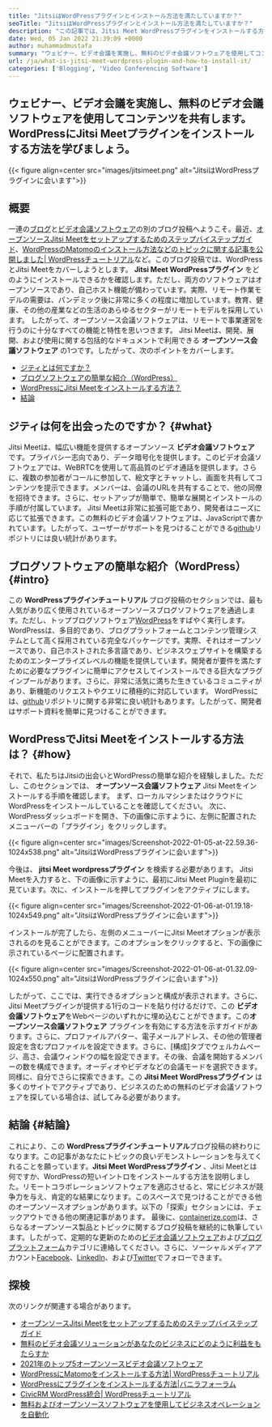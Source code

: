 ```yaml
---
title: "JitsiはWordPressプラグインとインストール方法を満たしていますか？" 
seoTitle: "JitsiはWordPressプラグインとインストール方法を満たしていますか？" 
description: "この記事では、Jitsi Meet WordPressプラグインをインストールする方法について説明します。 Jitsi Meetは、強力な機能を備えたオープンソースのビデオ会議ソフトウェアです。" 
date: Wed, 05 Jan 2022 21:39:09 +0000
author: muhammadmustafa
summary: "ウェビナー、ビデオ会議を実施し、無料のビデオ会議ソフトウェアを使用してコンテンツを共有します。 WordPressにJitsi Meetプラグインをインストールする方法を学びましょう。" 
url: /ja/what-is-jitsi-meet-wordpress-plugin-and-how-to-install-it/
categories: ['Blogging', 'Video Conferencing Software']
---
```


## ウェビナー、ビデオ会議を実施し、無料のビデオ会議ソフトウェアを使用してコンテンツを共有します。 WordPressにJitsi Meetプラグインをインストールする方法を学びましょう。

{{< figure align=center src="images/jitsimeet.png" alt="JitsiはWordPressプラグインに会います">}}


## 概要
一連の[ブログ][1]と[ビデオ会議ソフトウェア][2]の別のブログ投稿へようこそ。最近、[オープンソースJitsi Meetをセットアップするためのステップバイステップガイド][3]、[WordPressのMatomoのインストール方法などのトピックに関する記事を公開しました| WordPressチュートリアル][4]など。このブログ投稿では、WordPressとJitsi Meetをカバーしようとします。 **Jitsi Meet WordPressプラグイン** をどのようにインストールできるかを確認します。ただし、両方のソフトウェアはオープンソースであり、自己ホスト機能が備わっています。実際、リモート作業モデルの需要は、パンデミック後に非常に多くの程度に増加しています。教育、健康、その他の産業などの生活のあらゆるセクターがリモートモデルを採用しています。
したがって、オープンソース会議ソフトウェアは、リモートで事業運営を行うのに十分なすべての機能と特性を思いつきます。 Jitsi Meetは、開発、展開、および使用に関する包括的なドキュメントで利用できる **オープンソース会議ソフトウェア** の1つです。したがって、次のポイントをカバーします。
  * [ジティとは何ですか？][5]
  * [ブログソフトウェアの簡単な紹介（WordPress）][6]
  * [WordPressにJitsi Meetをインストールする方法？][7]
  * [結論][8]

## ジティは何を出会ったのですか？ {#what}

Jitsi Meetは、幅広い機能を提供するオープンソース **ビデオ会議ソフトウェア** です。プライバシー志向であり、データ暗号化を提供します。このビデオ会議ソフトウェアでは、WeBRTCを使用して高品質のビデオ通話を提供します。さらに、複数の参加者がコールに参加して、絵文字とチャットし、画面を共有してコンテンツを提示できます。メンバーは、会議のURLを共有することで、他の同僚を招待できます。さらに、セットアップが簡単で、簡単な展開とインストールの手順が付属しています。 Jitsi Meetは非常に拡張可能であり、開発者はニーズに応じて拡張できます。この無料のビデオ会議ソフトウェアは、JavaScriptで書かれています。したがって、ユーザーがサポートを見つけることができる[github][9]リポジトリには良い統計があります。

## ブログソフトウェアの簡単な紹介（WordPress） {#intro}

この **WordPressプラグインチュートリアル** ブログ投稿のセクションでは、最も人気があり広く使用されているオープンソースブログソフトウェアを通過します。ただし、トップブログソフトウェア[WordPress][10]をすばやく実行します。 WordPressは、多目的であり、ブログプラットフォームとコンテンツ管理システムとして高く採用されている完全なパッケージです。実際、それはオープンソースであり、自己ホストされた多言語であり、ビジネスウェブサイトを構築するためのエンタープライズレベルの機能を提供しています。開発者が要件を満たすために必要なプラグインに簡単にアクセスしてインストールできる巨大なプラグインプールがあります。さらに、非常に活気に満ちた生きているコミュニティがあり、新機能のリクエストやクエリに積極的に対応しています。 WordPressには、[github][11]リポジトリに関する非常に良い統計もあります。したがって、開発者はサポート資料を簡単に見つけることができます。

## WordPressでJitsi Meetをインストールする方法は？ {#how}

それで、私たちはJitsiの出会いとWordPressの簡単な紹介を経験しました。ただし、このセクションでは、 **オープンソース会議ソフトウェア** Jitsi Meetをインストールする手順を確認します。
まず、ローカルマシンまたはクラウドにWordPressをインストールしていることを確認してください。
次に、WordPressダッシュボードを開き、下の画像に示すように、左側に配置されたメニューバーの「プラグイン」をクリックします。

{{< figure align=center src="images/Screenshot-2022-01-05-at-22.59.36-1024x538.png" alt="JitsiはWordPressプラグインに会います">}}

今後は、 **jitsi Meet wordpressプラグイン** を検索する必要があります。 Jitsi Meetを入力すると、下の画像に示すように、最初にJitsi Meet Pluginを最初に見ています。次に、インストールを押してプラグインをアクティブにします。

{{< figure align=center src="images/Screenshot-2022-01-06-at-01.19.18-1024x549.png" alt="JitsiはWordPressプラグインに会います">}}

インストールが完了したら、左側のメニューバーにJitsi Meetオプションが表示されるのを見ることができます。このオプションをクリックすると、下の画像に示されているページに配置されます。

{{< figure align=center src="images/Screenshot-2022-01-06-at-01.32.09-1024x550.png" alt="JitsiはWordPressプラグインに会います">}}

したがって、ここでは、実行できるオプションと構成が表示されます。さらに、Jitsi Meetプラグインが提供する1行のコードを貼り付けるだけで、この **ビデオ会議ソフトウェア**をWebページのいずれかに埋め込むことができます。この**オープンソース会議ソフトウェア** プラグインを有効にする方法を示すガイドがあります。さらに、プロファイルアバター、電子メールアドレス、その他の管理者設定を含むプロファイルを設定できます。さらに、[構成]タブでウェルカムページ、高さ、会議ウィンドウの幅を設定できます。その後、会議を開始するメンバーの数を構成できます。オーディオやビデオなどの会議モードを選択できます。
同様に、自分でさらに探索できます。この **Jitsi Meet WordPressプラグイン** は多くのサイトでアクティブであり、ビジネスのための無料のビデオ会議ソフトウェアを探している場合は、試してみる必要があります。

## 結論 {#結論}

これにより、この **WordPressプラグインチュートリアル**ブログ投稿の終わりになります。この記事があなたにトピックの良いデモンストレーションを与えてくれることを願っています。**Jitsi Meet WordPressプラグイン** 、Jitsi Meetとは何ですか、WordPressの短いイントロをインストールする方法を説明しました。リモートコラボレーションソフトウェアを適応させると、常にビジネスが競争力を与え、肯定的な結果になります。このスペースで見つけることができる他のオープンソースオプションがあります。以下の「探索」セクションには、チェックアウトできる他の関連記事があります。
最後に、[containerize.com][12]は、さらなるオープンソース製品とトピックに関するブログ投稿を継続的に執筆しています。したがって、定期的な更新のための[ビデオ会議ソフトウェア][13]および[ブログプラットフォーム][14]カテゴリに連絡してください。さらに、ソーシャルメディアアカウント[Facebook][15]、[LinkedIn][16]、および[Twitter][17]でフォローできます。

## 探検
次のリンクが関連する場合があります。
  * [オープンソースJitsi Meetをセットアップするためのステップバイステップガイド][3]
  * [無料のビデオ会議ソリューションがあなたのビジネスにどのように利益をもたらすか][18]
  * [2021年のトップ5オープンソースビデオ会議ソフトウェア][19]
  * [WordPressにMatomoをインストールする方法| WordPressチュートリアル][20]
  * [WordPressにプラグインをインストールする方法|バニラフォーラム][21]
  * [CivicRM WordPress統合| WordPressチュートリアル][22]
  * [無料およびオープンソースソフトウェアを使用してビジネスオペレーションを自動化][23]



[1]: https://blog.containerize.com/category/blogging/
[2]: https://blog.containerize.com/category/video-conferencing-software/
[3]: https://blog.containerize.com/video-conferencing-software/how-to-set-up-open-source-jitsi-meet/
[4]: http://how%20to%20install%20matomo%20for%20wordpress%20%7C%20wordpress%20tutorial/
[5]: #what
[6]: #intro
[7]: #how
[8]: #Conclusion
[9]: https://github.com/jitsi/jitsi-meet
[10]: https://products.containerize.com/blogging/wordpress/
[11]: https://github.com/wordpress/
[12]: https://www.containerize.com/
[13]: https://products.containerize.com/video-conferencing/
[14]: https://products.containerize.com/blogging/
[15]: https://web.facebook.com/containerize
[16]: https://www.linkedin.com/company/containerize/
[17]: https://twitter.com/containerize_co
[18]: https://blog.containerize.com/
[19]: https://blog.containerize.com/video-conferencing-software/top-5-open-source-video-conferencing-software-of-2021/
[20]: #
[21]: https://blog.containerize.com/blogging/how-to-a-install-plugin-in-wordpress-vanilla-forum/
[22]: https://blog.containerize.com/blogging/civicrm-wordpress-integration-wordpress-tutorial/
[23]: https://blog.containerize.com/blogging/automate-business-operations-using-open-source-software/
